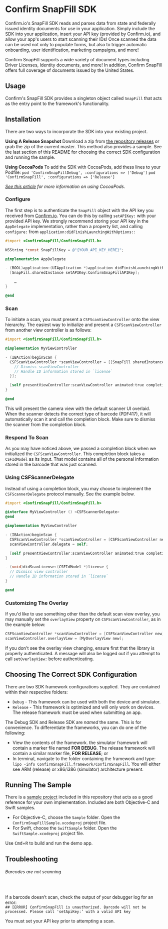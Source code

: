 # Confirm SnapFill SDK

Confirm.io's SnapFill SDK reads and parses data from state and federally issued identity documents for use in your application. Simply include the SDK into your application, insert your API key (provided by Confirm.io), and allow your app's users to start scanning their IDs! Once scanned the data can be used not only to populate forms, but also to trigger automatic onboarding, user identification, marketing campaigns, and more!

Confirm SnapFill supports a wide variety of document types including Driver Licenses, Identity documents, and more! In addition, Confirm SnapFill offers full coverage of documents issued by the United States. 

## Usage

Confirm's SnapFill SDK provides a singleton object called `SnapFill` that acts as the entry point to the framework's functionality.

## Installation

There are two ways to incorporate the SDK into your existing project.

**Using A Release Snapshot**
Download a zip from [the repository releases](https://github.com/confirm-io/confirm-iOS-SnapFill-SDK/releases) or grab the zip of the current master. This method also provides a sample. See the last section of this README for choosing the correct SDK configuration and running the sample.

**Using CocoaPods**
To add the SDK with CocoaPods, add thess lines to your Podfile:
  `pod 'ConfirmSnapFillDebug', :configurations => ['Debug']`
  `pod 'ConfirmSnapFill', :configurations => ['Release']`

*[See this article](https://guides.cocoapods.org/using/using-cocoapods.html) for more information on using CocoaPods.*


### Configure

The first step is to authenticate the `SnapFill` object with the API key you received from [Confirm.io](http://confirm.io/). You can do this by calling `setAPIKey:` with your provided API key. We strongly recommend storing your API key in the `AppDelegate` implementation, rather than a property list, and calling `configure:` from `application:didFinishLaunchingWithOptions:`:

```objective-c
#import <ConfirmSnapFill/ConfirmSnapFill.h>

NSString *const SnapFillKey = @"{YOUR_API_KEY_HERE}";

@implementation AppDelegate

- (BOOL)application:(UIApplication *)application didFinishLaunchingWithOptions:(NSDictionary *)launchOptions {
  [SnapFill.sharedInstance setAPIKey:ConfirmSnapFillAPIKey];

    …
}

@end
```

### Scan

To initiate a scan, you must present a `CSFScanViewController` onto the view hierarchy. The easiest way to initialize and present a `CSFScanViewController` from another view controller is as follows:

```objective-c
#import <ConfirmSnapFill/ConfirmSnapFill.h>

@implementation MyViewController

- (IBAction)beginScan {
  CSFScanViewController *scanViewController = [[SnapFill sharedInstance] scanLicenseWithCompletion:^(CSFIdModel *license) {
    // Dismiss scanViewController
    // Handle ID information stored in `license`
  }];

  [self presentViewController:scanViewController animated:true completion:nil];
}

@end
```

This will present the camera view with the default scanner UI overlaid. When the scanner detects the correct type of barcode (PDF417), it will automatically scan it and call the completion block. Make sure to dismiss the scanner from the completion block.

### Respond To Scan

As you may have noticed above, we passed a completion block when we initialized the `CSFScanViewController`. This completion block takes a `CSFIdModel` as its input. That model contains all of the personal information stored in the barcode that was just scanned.

### Using CSFScannerDelegate

Instead of using a completion block, you may choose to implement the `CSFScannerDelegate` protocol manually. See the example below. 

```objective-c
#import <ConfirmSnapFill/ConfirmSnapFill.h>

@interface MyViewController () <CSFScannerDelegate>
@end

@implementation MyViewController

- (IBAction)beginScan {
  CSFScanViewController *scanViewController = [CSFScanViewController new];
  scanViewController.delegate = self;

  [self presentViewController:scanViewController animated:true completion:nil];
}

- (void)didScanLicense:(CSFIdModel *)license {
  // Dismiss view controller
  // Handle ID information stored in `license`
}

@end
```

### Customizing The Overlay

If you'd like to use something other than the default scan view overlay, you may manually set the `overlayView` property on `CSFScanViewController`, as in the example below:

```objective-c
CSFScanViewController *scanViewController = [CSFScanViewController new];
scanViewController.overlayView = [MyOverlayView new];
```

If you don't see the overlay view changing, ensure first that the library is properly authenticated. A message will also be logged out if you attempt to call `setOverlayView:` before authenticating.

## Choosing The Correct SDK Configuration

There are two SDK framework configurations supplied. They are contained within their respective folders:
- `Debug` - This framework can be used with both the device and simulator.
- `Release` - This framework is optimized and will only work on devices. The release framework must be used when submitting an app.

The Debug SDK and Release SDK are *named* the same. This is for convenience. To differentiate the frameworks, you can do one of the following:
- View the contents of the framework. the simulator framework will contain a marker file named **FOR DEBUG**. The release framework will contain a similar marker file, **FOR RELEASE**; or
- In terminal, navigate to the folder containing the framework and type: `lipo -info ConfirmSnapFill.framework/ConfirmSnapFill`. You will either see ARM (release) or x86/i386 (simulator) architecture present.

## Running The Sample

There is a [sample project](https://github.com/confirm-io/confirm-iOS-SnapFill-SDK) included in this repository that acts as a good reference for your own implementation. Included are both Objective-C and Swift samples.

- For Objective-C, choose the `Sample` folder. Open the `ConfirmSnapFillSample.xcodeproj` project file.
- For Swift, choose the `SwiftSample` folder. Open the `SwiftSample.xcodeproj` project file.

Use <kbd>Cmd</kbd>+<kbd>R</kbd> to build and run the demo app.

## Troubleshooting

###### Barcodes are not scanning
<br>

If a barcode doesn’t scan, check the output of your debugger log for an error:<br>
`## [ERROR] ConfirmSnapFill is unauthorized. Barcode will not be processed. Please call 'setApiKey:’ with a valid API key`

You must set your API key prior to attempting a scan.
